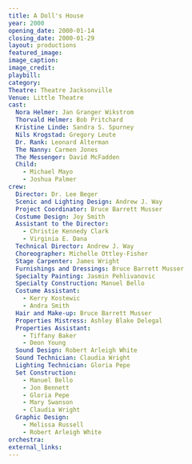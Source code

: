 ```yaml
---
title: A Doll's House
year: 2000
opening_date: 2000-01-14
closing_date: 2000-01-29
layout: productions
featured_image: 
image_caption:
image_credit:
playbill: 
category: 
Theatre: Theatre Jacksonville
Venue: Little Theatre
cast:
  Nora Helmer: Jan Granger Wikstrom
  Thorvald Helmer: Bob Pritchard
  Kristine Linde: Sandra S. Spurney
  Nils Krogstad: Gregory Leute
  Dr. Rank: Leonard Alterman
  The Nanny: Carmen Jones
  The Messenger: David McFadden
  Child: 
    - Michael Mayo
    - Joshua Palmer
crew:
  Director: Dr. Lee Beger
  Scenic and Lighting Design: Andrew J. Way
  Project Coordinator: Bruce Barrett Musser
  Costume Design: Joy Smith
  Assistant to the Director:
    - Christie Kennedy Clark
    - Virginia E. Dana
  Technical Director: Andrew J. Way
  Choreographer: Michelle Ottley-Fisher
  Stage Carpenter: James Wright
  Furnishings and Dressings: Bruce Barrett Musser
  Specialty Painting: Jasmin Pehlivanovic
  Specialty Construction: Manuel Bello
  Costume Assistant:
    - Kerry Kostewic
    - Andra Smith
  Hair and Make-up: Bruce Barrett Musser
  Properties Mistress: Ashley Blake Delegal
  Properties Assistant:
    - Tiffany Baker
    - Deon Young
  Sound Design: Robert Arleigh White
  Sound Technician: Claudia Wright
  Lighting Technician: Gloria Pepe
  Set Construction:
    - Manuel Bello
    - Jon Bennett
    - Gloria Pepe
    - Mary Swanson
    - Claudia Wright
  Graphic Design:
    - Melissa Russell
    - Robert Arleigh White
orchestra:
external_links:
---
```

